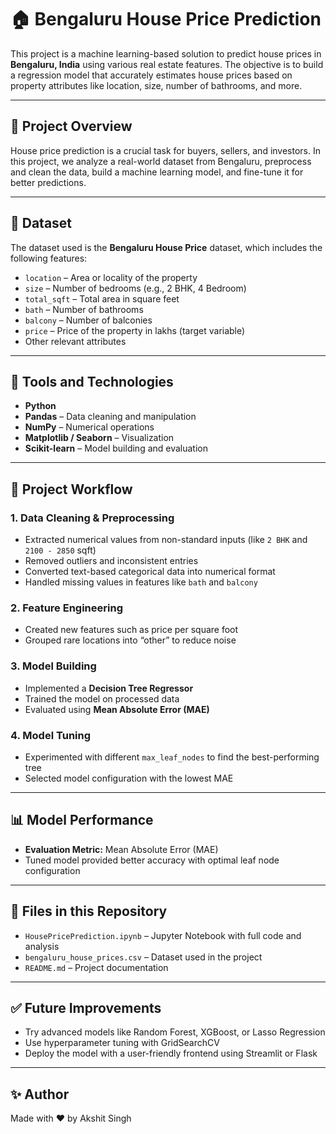 # 🏠 Bengaluru House Price Prediction

This project is a machine learning-based solution to predict house prices in **Bengaluru, India** using various real estate features. The objective is to build a regression model that accurately estimates house prices based on property attributes like location, size, number of bathrooms, and more.

---

## 📌 Project Overview

House price prediction is a crucial task for buyers, sellers, and investors. In this project, we analyze a real-world dataset from Bengaluru, preprocess and clean the data, build a machine learning model, and fine-tune it for better predictions.

---

## 📂 Dataset

The dataset used is the **Bengaluru House Price** dataset, which includes the following features:

- `location` – Area or locality of the property
- `size` – Number of bedrooms (e.g., 2 BHK, 4 Bedroom)
- `total_sqft` – Total area in square feet
- `bath` – Number of bathrooms
- `balcony` – Number of balconies
- `price` – Price of the property in lakhs (target variable)
- Other relevant attributes

---

## 🧰 Tools and Technologies

- **Python**
- **Pandas** – Data cleaning and manipulation
- **NumPy** – Numerical operations
- **Matplotlib / Seaborn** – Visualization
- **Scikit-learn** – Model building and evaluation

---

## 🚀 Project Workflow

### 1. Data Cleaning & Preprocessing
- Extracted numerical values from non-standard inputs (like `2 BHK` and `2100 - 2850` sqft)
- Removed outliers and inconsistent entries
- Converted text-based categorical data into numerical format
- Handled missing values in features like `bath` and `balcony`

### 2. Feature Engineering
- Created new features such as price per square foot
- Grouped rare locations into “other” to reduce noise

### 3. Model Building
- Implemented a **Decision Tree Regressor**
- Trained the model on processed data
- Evaluated using **Mean Absolute Error (MAE)**

### 4. Model Tuning
- Experimented with different `max_leaf_nodes` to find the best-performing tree
- Selected model configuration with the lowest MAE

---

## 📊 Model Performance

- **Evaluation Metric:** Mean Absolute Error (MAE)
- Tuned model provided better accuracy with optimal leaf node configuration

---

## 📁 Files in this Repository

- `HousePricePrediction.ipynb` – Jupyter Notebook with full code and analysis
- `bengaluru_house_prices.csv` – Dataset used in the project
- `README.md` – Project documentation

---

## ✅ Future Improvements

- Try advanced models like Random Forest, XGBoost, or Lasso Regression
- Use hyperparameter tuning with GridSearchCV
- Deploy the model with a user-friendly frontend using Streamlit or Flask

---

## ✨ Author

Made with ❤️ by Akshit Singh

